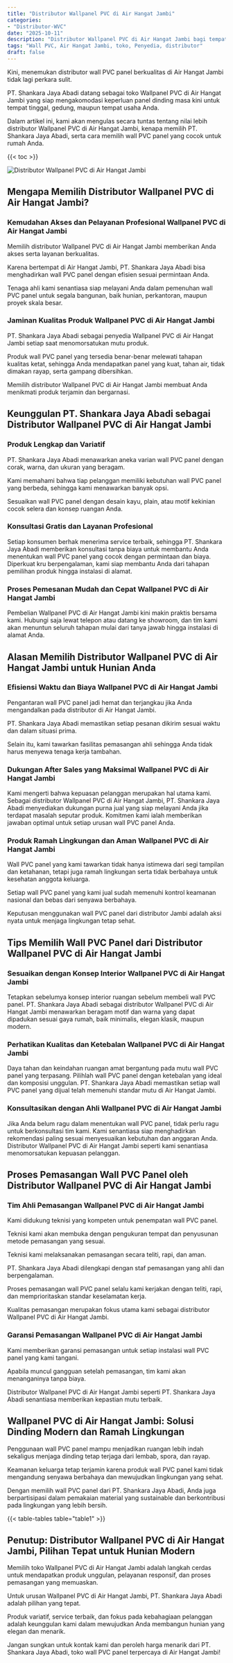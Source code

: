 ```yaml
---
title: "Distributor Wallpanel PVC di Air Hangat Jambi"
categories: 
- "Distributor-WVC"
date: "2025-10-11"
description: "Distributor Wallpanel PVC di Air Hangat Jambi bagi tempat tinggal, office, serta ritel. Panel terbaik, variasi motif, warna modern, beserta servis pemasangan oleh tim profesional dan kepastian resmi!|Layanan penjualan Wallpanel PVC di Air Hangat Jambi untuk kebutuhan rumah, perkantoran, maupun ritel, beserta produk unggulan dan penempatan oleh teknisi ahli dan garansi resmi.|Pilihan Wallpanel PVC di Air Hangat Jambi yang andal bagi hunian, office, serta toko, bersama panel terbaik dan pemasangan ditangani oleh tenaga ahli ahli dan garansi resmi.|Penjualan Wallpanel PVC di Air Hangat Jambi untuk tempat tinggal, kantor, dan ritel, dengan panel berkualitas dan pemasangan oleh tenaga ahli profesional, disertai beserta jaminan resmi.}"
tags: "Wall PVC, Air Hangat Jambi, toko, Penyedia, distributor"
draft: false
---
```


Kini, menemukan distributor wall PVC panel berkualitas di Air Hangat Jambi tidak lagi perkara sulit.

PT. Shankara Jaya Abadi datang sebagai toko Wallpanel PVC di Air Hangat Jambi yang siap mengakomodasi keperluan panel dinding masa kini untuk tempat tinggal, gedung, maupun tempat usaha Anda.

Dalam artikel ini, kami akan mengulas secara tuntas tentang nilai lebih distributor Wallpanel PVC di Air Hangat Jambi, kenapa memilih PT. Shankara Jaya Abadi, serta cara memilih wall PVC panel yang cocok untuk rumah Anda.

{{< toc >}}

![Distributor Wallpanel PVC di Air Hangat Jambi](/images/Distributor-WVC/Distributor-Wallpanel-PVC-di-Air-Hangat-Jambi.png)


## Mengapa Memilih Distributor Wallpanel PVC di Air Hangat Jambi?

### Kemudahan Akses dan Pelayanan Profesional Wallpanel PVC di Air Hangat Jambi

Memilih distributor Wallpanel PVC di Air Hangat Jambi memberikan Anda akses serta layanan berkualitas.

Karena bertempat di Air Hangat Jambi, PT. Shankara Jaya Abadi bisa menghadirkan wall PVC panel dengan efisien sesuai permintaan Anda.

Tenaga ahli kami senantiasa siap melayani Anda dalam pemenuhan wall PVC panel untuk segala bangunan, baik hunian, perkantoran, maupun proyek skala besar.

### Jaminan Kualitas Produk Wallpanel PVC di Air Hangat Jambi

PT. Shankara Jaya Abadi sebagai penyedia Wallpanel PVC di Air Hangat Jambi setiap saat menomorsatukan mutu produk.

Produk wall PVC panel yang tersedia benar-benar melewati tahapan kualitas ketat, sehingga Anda mendapatkan panel yang kuat, tahan air, tidak dimakan rayap, serta gampang dibersihkan.

Memilih distributor Wallpanel PVC di Air Hangat Jambi membuat Anda menikmati produk terjamin dan bergarnasi.

## Keunggulan PT. Shankara Jaya Abadi sebagai Distributor Wallpanel PVC di Air Hangat Jambi

### Produk Lengkap dan Variatif

PT. Shankara Jaya Abadi menawarkan aneka varian wall PVC panel dengan corak, warna, dan ukuran yang beragam.

Kami memahami bahwa tiap pelanggan memiliki kebutuhan wall PVC panel yang berbeda, sehingga kami menawarkan banyak opsi.

Sesuaikan wall PVC panel dengan desain kayu, plain, atau motif kekinian cocok selera dan konsep ruangan Anda.

### Konsultasi Gratis dan Layanan Profesional

Setiap konsumen berhak menerima service terbaik, sehingga PT. Shankara Jaya Abadi memberikan konsultasi tanpa biaya untuk membantu Anda menentukan wall PVC panel yang cocok dengan permintaan dan biaya. Diperkuat kru berpengalaman, kami siap membantu Anda dari tahapan pemilihan produk hingga instalasi di alamat.

### Proses Pemesanan Mudah dan Cepat Wallpanel PVC di Air Hangat Jambi

Pembelian Wallpanel PVC di Air Hangat Jambi kini makin praktis bersama kami. Hubungi saja lewat telepon atau datang ke showroom, dan tim kami akan menuntun seluruh tahapan mulai dari tanya jawab hingga instalasi di alamat Anda.

## Alasan Memilih Distributor Wallpanel PVC di Air Hangat Jambi untuk Hunian Anda

### Efisiensi Waktu dan Biaya Wallpanel PVC di Air Hangat Jambi

Pengantaran wall PVC panel jadi hemat dan terjangkau jika Anda mengandalkan pada distributor di Air Hangat Jambi.

PT. Shankara Jaya Abadi memastikan setiap pesanan dikirim sesuai waktu dan dalam situasi prima.

Selain itu, kami tawarkan fasilitas pemasangan ahli sehingga Anda tidak harus menyewa tenaga kerja tambahan.

### Dukungan After Sales yang Maksimal Wallpanel PVC di Air Hangat Jambi

Kami mengerti bahwa kepuasan pelanggan merupakan hal utama kami. Sebagai distributor Wallpanel PVC di Air Hangat Jambi, PT. Shankara Jaya Abadi menyediakan dukungan purna jual yang siap melayani Anda jika terdapat masalah seputar produk. Komitmen kami ialah memberikan jawaban optimal untuk setiap urusan wall PVC panel Anda.

### Produk Ramah Lingkungan dan Aman Wallpanel PVC di Air Hangat Jambi

Wall PVC panel yang kami tawarkan tidak hanya istimewa dari segi tampilan dan ketahanan, tetapi juga ramah lingkungan serta tidak berbahaya untuk kesehatan anggota keluarga.

Setiap wall PVC panel yang kami jual sudah memenuhi kontrol keamanan nasional dan bebas dari senyawa berbahaya.

Keputusan menggunakan wall PVC panel dari distributor Jambi adalah aksi nyata untuk menjaga lingkungan tetap sehat.

## Tips Memilih Wall PVC Panel dari Distributor Wallpanel PVC di Air Hangat Jambi

### Sesuaikan dengan Konsep Interior Wallpanel PVC di Air Hangat Jambi

Tetapkan sebelumya konsep interior ruangan sebelum membeli wall PVC panel. PT. Shankara Jaya Abadi sebagai distributor Wallpanel PVC di Air Hangat Jambi menawarkan beragam motif dan warna yang dapat dipadukan sesuai gaya rumah, baik minimalis, elegan klasik, maupun modern.

### Perhatikan Kualitas dan Ketebalan Wallpanel PVC di Air Hangat Jambi

Daya tahan dan keindahan ruangan amat bergantung pada mutu wall PVC panel yang terpasang. Pilihlah wall PVC panel dengan ketebalan yang ideal dan komposisi unggulan. PT. Shankara Jaya Abadi memastikan setiap wall PVC panel yang dijual telah memenuhi standar mutu di Air Hangat Jambi.

### Konsultasikan dengan Ahli Wallpanel PVC di Air Hangat Jambi

Jika Anda belum ragu dalam menentukan wall PVC panel, tidak perlu ragu untuk berkonsultasi tim kami. Kami senantiasa siap menghadirkan rekomendasi paling sesuai menyesuaikan kebutuhan dan anggaran Anda. Distributor Wallpanel PVC di Air Hangat Jambi seperti kami senantiasa menomorsatukan kepuasan pelanggan.

## Proses Pemasangan Wall PVC Panel oleh Distributor Wallpanel PVC di Air Hangat Jambi

### Tim Ahli Pemasangan Wallpanel PVC di Air Hangat Jambi

Kami didukung teknisi yang kompeten untuk penempatan wall PVC panel.

Teknisi kami akan membuka dengan pengukuran tempat dan penyusunan metode pemasangan yang sesuai.

Teknisi kami melaksanakan pemasangan secara teliti, rapi, dan aman.

PT. Shankara Jaya Abadi dilengkapi dengan staf pemasangan yang ahli dan berpengalaman.

Proses pemasangan wall PVC panel selalu kami kerjakan dengan teliti, rapi, dan memprioritaskan standar keselamatan kerja.

Kualitas pemasangan merupakan fokus utama kami sebagai distributor Wallpanel PVC di Air Hangat Jambi.

### Garansi Pemasangan Wallpanel PVC di Air Hangat Jambi

Kami memberikan garansi pemasangan untuk setiap instalasi wall PVC panel yang kami tangani.

Apabila muncul gangguan setelah pemasangan, tim kami akan menanganinya tanpa biaya.

Distributor Wallpanel PVC di Air Hangat Jambi seperti PT. Shankara Jaya Abadi senantiasa memberikan kepastian mutu terbaik.

## Wallpanel PVC di Air Hangat Jambi: Solusi Dinding Modern dan Ramah Lingkungan

Penggunaan wall PVC panel mampu menjadikan ruangan lebih indah sekaligus menjaga dinding tetap terjaga dari lembab, spora, dan rayap.

Keamanan keluarga tetap terjamin karena produk wall PVC panel kami tidak mengandung senyawa berbahaya dan mewujudkan lingkungan yang sehat.

Dengan memilih wall PVC panel dari PT. Shankara Jaya Abadi, Anda juga berpartisipasi dalam pemakaian material yang sustainable dan berkontribusi pada lingkungan yang lebih bersih.

{{< table-tables table="table1" >}}

## Penutup: Distributor Wallpanel PVC di Air Hangat Jambi, Pilihan Tepat untuk Hunian Modern

Memilih toko Wallpanel PVC di Air Hangat Jambi adalah langkah cerdas untuk mendapatkan produk unggulan, pelayanan responsif, dan proses pemasangan yang memuaskan.

Untuk urusan Wallpanel PVC di Air Hangat Jambi, PT. Shankara Jaya Abadi adalah pilihan yang tepat.

Produk variatif, service terbaik, dan fokus pada kebahagiaan pelanggan adalah keunggulan kami dalam mewujudkan Anda membangun hunian yang elegan dan menarik.

Jangan sungkan untuk kontak kami dan peroleh harga menarik dari PT. Shankara Jaya Abadi, toko wall PVC panel terpercaya di Air Hangat Jambi!